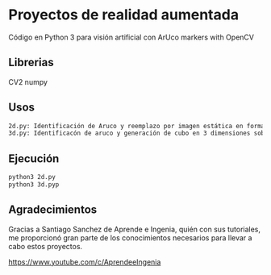 # Proyectos de realidad aumentada

Código en Python 3 para visión artificial con ArUco markers with OpenCV  

## Librerias

CV2
numpy

## Usos

```bash
2d.py: Identificación de Aruco y reemplazo por imagen estática en formato .jpg
3d.py: Identificacón de aruco y generación de cubo en 3 dimensiones sobre él.
```

## Ejecución

```bash
python3 2d.py
python3 3d.pyp
```

## Agradecimientos

Gracias a Santiago Sanchez de Aprende e Ingenia, quién con sus tutoriales, me proporcionó gran parte de los conocimientos necesarios para llevar a cabo estos proyectos.

https://www.youtube.com/c/AprendeeIngenia


